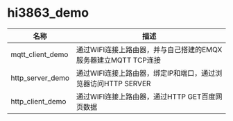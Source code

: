 # hi3863_demo

| 名称 | 描述 |
| ----------- | ----------- |
| mqtt_client_demo | 通过WIFI连接上路由器，并与自己搭建的EMQX服务器建立MQTT TCP连接 |
| http_server_demo | 通过WIFI连接上路由器，绑定IP和端口，通过浏览器访问HTTP SERVER |
| http_client_demo | 通过WIFI连接上路由器，通过HTTP GET百度网页数据|